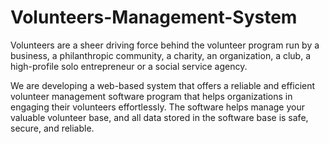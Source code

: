 # Volunteers-Management-System
Volunteers are a sheer driving force behind the volunteer program run by a business, a philanthropic community, a charity, an organization, a club, a high-profile solo entrepreneur or a social service agency.

We are developing a web-based system that offers a reliable and efficient volunteer management software program that helps organizations in engaging their volunteers effortlessly. The software helps manage your valuable volunteer base, and all data stored in the software base is safe, secure, and reliable.
